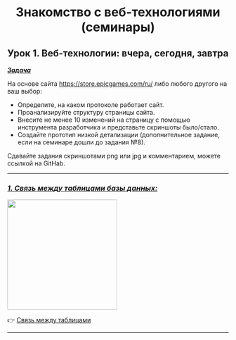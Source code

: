 <a id="anchor"></a>

<center>

# Знакомство с веб-технологиями (семинары)

## Урок 1. Веб-технологии: вчера, сегодня, завтра

</center>

<u>***Задача***</u>

На основе сайта https://store.epicgames.com/ru/ либо любого другого на ваш выбор:

- Определите, на каком протоколе работает сайт.
- Проанализируйте структуру страницы сайта.
- Внесите не менее 10 изменений на страницу с помощью инструмента разработчика и представьте скриншоты было/стало.
- Создайте прототип низкой детализации (дополнительное задание, если на семинаре дошли до задания №8).

Сдавайте задания скриншотами png или jpg и комментарием, можете ссылкой на GitHab.

---

### <u>*1. Связь между таблицами базы данных:*</u>

<img src="protocol.jpg" height=250 width="250"/>

:point_right: [Связь между таблицами](https://github.com/ANT050/Introduction_to_web_technologies/blob/main/pictures/protocol.jpg "Открыть")

---
